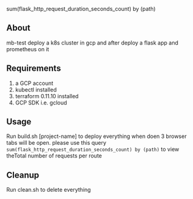 sum(flask_http_request_duration_seconds_count) by (path)

## About
mb-test deploy a k8s cluster in gcp and after deploy a flask app and prometheus on it
## Requirements
1. a GCP account
2. kubectl installed
3. terraform 0.11.10 installed
4. GCP SDK i.e. gcloud
## Usage
Run build.sh [project-name] to deploy everything when doen 3 browser tabs will be open.
please use this query ```sum(flask_http_request_duration_seconds_count) by (path)``` to view theTotal number of requests per route
## Cleanup
Run clean.sh to delete everything